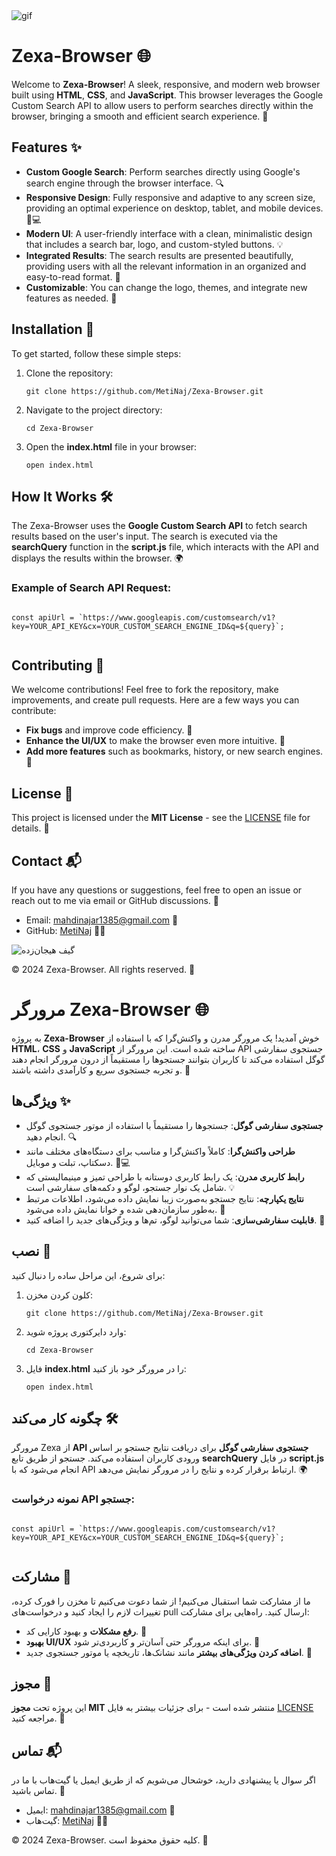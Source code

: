 
</head>
<body>
    <div class="container">
     </ul>
     <div class="gif-container">
 <img 
  src="https://i.giphy.com/media/v1.Y2lkPTc5MGI3NjExanYxYzF5bWR1bmFqMXZ6MnY0eXh6djliNnEzM2xjMGNrMnF5NHNxbyZlcD12MV9pbnRlcm5hbF9naWZfYnlfaWQmY3Q9Zw/IwTWTsUzmIicM/giphy.gif" alt="gif" />
     </div>
<h1>Zexa-Browser 🌐</h1>
        <p>Welcome to <strong>Zexa-Browser</strong>! A sleek, responsive, and modern web browser built using <strong>HTML</strong>, <strong>CSS</strong>, and <strong>JavaScript</strong>. This browser leverages the Google Custom Search API to allow users to perform searches directly within the browser, bringing a smooth and efficient search experience. 🚀</p>
        <h2>Features ✨</h2>
        <ul>
            <li><strong>Custom Google Search</strong>: Perform searches directly using Google's search engine through the browser interface. 🔍</li>
            <li><strong>Responsive Design</strong>: Fully responsive and adaptive to any screen size, providing an optimal experience on desktop, tablet, and mobile devices. 📱💻</li>
            <li><strong>Modern UI</strong>: A user-friendly interface with a clean, minimalistic design that includes a search bar, logo, and custom-styled buttons. 💡</li>
            <li><strong>Integrated Results</strong>: The search results are presented beautifully, providing users with all the relevant information in an organized and easy-to-read format. 📰</li>
            <li><strong>Customizable</strong>: You can change the logo, themes, and integrate new features as needed. 🎨</li>
        </ul>
        <h2>Installation 🔧</h2>
        <p>To get started, follow these simple steps:</p>
        <ol>
            <li>Clone the repository:</li>
            <pre><code>git clone https://github.com/MetiNaj/Zexa-Browser.git</code></pre>
            <li>Navigate to the project directory:</li>
            <pre><code>cd Zexa-Browser</code></pre>
            <li>Open the <strong>index.html</strong> file in your browser:</li>
            <pre><code>open index.html</code></pre>
        </ol>
        <h2>How It Works 🛠️</h2>
        <p>The Zexa-Browser uses the <strong>Google Custom Search API</strong> to fetch search results based on the user's input. The search is executed via the <strong>searchQuery</strong> function in the <strong>script.js</strong> file, which interacts with the API and displays the results within the browser. 🌍</p>
        <h3>Example of Search API Request:</h3>
        <pre><code>
const apiUrl = `https://www.googleapis.com/customsearch/v1?key=YOUR_API_KEY&cx=YOUR_CUSTOM_SEARCH_ENGINE_ID&q=${query}`;
        </code></pre>
        <h2>Contributing 🤝</h2>
        <p>We welcome contributions! Feel free to fork the repository, make improvements, and create pull requests. Here are a few ways you can contribute:</p>
        <ul>
            <li><strong>Fix bugs</strong> and improve code efficiency. 🐞</li>
            <li><strong>Enhance the UI/UX</strong> to make the browser even more intuitive. 💅</li>
            <li><strong>Add more features</strong> such as bookmarks, history, or new search engines. 🔧</li>
        </ul>
        <h2>License 📝</h2>
        <p>This project is licensed under the <strong>MIT License</strong> - see the <a href="LICENSE">LICENSE</a> file for details. 📄</p>
        <h2>Contact 📬</h2>
        <p>If you have any questions or suggestions, feel free to open an issue or reach out to me via email or GitHub discussions. 💬</p>
        <ul>
            <li>Email: <a href="mailto:your-email@example.com">mahdinajar1385@gmail.com</a> 📧</li>
            <li>GitHub: <a href="https://github.com/your-username" target="_blank">MetiNaj</a> 👨‍💻</li>
        </ul>
               <img src="https://i.giphy.com/media/v1.Y2lkPTc5MGI3NjExb2Zkbjk0aTc3czBiMTQ0OXNuNGNmaGR1ZGd0NzJwaDNlczN1a2wwMiZlcD12MV9pbnRlcm5hbF9naWZfYnlfaWQmY3Q9Zw/78XCFBGOlS6keY1Bil/giphy.gif" alt="گیف هیجان‌زده" />
        <footer>
            <p>&copy; 2024 Zexa-Browser. All rights reserved. 🚀</p>
        </footer>
    </div>
</body>
</html>
</head>
<body>
    <div class="container">
        <h1>مرورگر Zexa-Browser 🌐</h1>
        <p>به پروژه <strong>Zexa-Browser</strong> خوش آمدید! یک مرورگر مدرن و واکنش‌گرا که با استفاده از <strong>HTML</strong>، <strong>CSS</strong> و <strong>JavaScript</strong> ساخته شده است. این مرورگر از API جستجوی سفارشی گوگل استفاده می‌کند تا کاربران بتوانند جستجوها را مستقیماً از درون مرورگر انجام دهند و تجربه جستجوی سریع و کارآمدی داشته باشند. 🚀</p>    
        <h2>ویژگی‌ها ✨</h2>
        <ul>
            <li><strong>جستجوی سفارشی گوگل</strong>: جستجوها را مستقیماً با استفاده از موتور جستجوی گوگل انجام دهید. 🔍</li>
            <li><strong>طراحی واکنش‌گرا</strong>: کاملاً واکنش‌گرا و مناسب برای دستگاه‌های مختلف مانند دسکتاپ، تبلت و موبایل. 📱💻</li>
            <li><strong>رابط کاربری مدرن</strong>: یک رابط کاربری دوستانه با طراحی تمیز و مینیمالیستی که شامل یک نوار جستجو، لوگو و دکمه‌های سفارشی است. 💡</li>
            <li><strong>نتایج یکپارچه</strong>: نتایج جستجو به‌صورت زیبا نمایش داده می‌شود، اطلاعات مرتبط به‌طور سازمان‌دهی شده و خوانا نمایش داده می‌شود. 📰</li>
            <li><strong>قابلیت سفارشی‌سازی</strong>: شما می‌توانید لوگو، تم‌ها و ویژگی‌های جدید را اضافه کنید. 🎨</li>
        </ul>
        <h2>نصب 🔧</h2>
        <p>برای شروع، این مراحل ساده را دنبال کنید:</p>
        <ol>
            <li>کلون کردن مخزن:</li>
            <pre><code>git clone https://github.com/MetiNaj/Zexa-Browser.git</code></pre>
            <li>وارد دایرکتوری پروژه شوید:</li>
            <pre><code>cd Zexa-Browser</code></pre>
            <li>فایل <strong>index.html</strong> را در مرورگر خود باز کنید:</li>
            <pre><code>open index.html</code></pre>
        </ol>
        <h2>چگونه کار می‌کند 🛠️</h2>
        <p>مرورگر Zexa از <strong>API جستجوی سفارشی گوگل</strong> برای دریافت نتایج جستجو بر اساس ورودی کاربران استفاده می‌کند. جستجو از طریق تابع <strong>searchQuery</strong> در فایل <strong>script.js</strong> انجام می‌شود که با API ارتباط برقرار کرده و نتایج را در مرورگر نمایش می‌دهد. 🌍</p>
        <h3>نمونه درخواست API جستجو:</h3>
        <pre><code>
const apiUrl = `https://www.googleapis.com/customsearch/v1?key=YOUR_API_KEY&cx=YOUR_CUSTOM_SEARCH_ENGINE_ID&q=${query}`;
        </code></pre>
        <h2>مشارکت 🤝</h2>
        <p>ما از مشارکت شما استقبال می‌کنیم! از شما دعوت می‌کنیم تا مخزن را فورک کرده، تغییرات لازم را ایجاد کنید و درخواست‌های pull ارسال کنید. راه‌هایی برای مشارکت:</p>
        <ul>
            <li><strong>رفع مشکلات</strong> و بهبود کارایی کد. 🐞</li>
            <li><strong>بهبود UI/UX</strong> برای اینکه مرورگر حتی آسان‌تر و کاربردی‌تر شود. 💅</li>
            <li><strong>اضافه کردن ویژگی‌های بیشتر</strong> مانند نشانک‌ها، تاریخچه یا موتور جستجوی جدید. 🔧</li>
        </ul>
        <h2>مجوز 📝</h2>
        <p>این پروژه تحت <strong>مجوز MIT</strong> منتشر شده است - برای جزئیات بیشتر به فایل <a href="LICENSE">LICENSE</a> مراجعه کنید. 📄</p>
        <h2>تماس 📬</h2>
        <p>اگر سوال یا پیشنهادی دارید، خوشحال می‌شویم که از طریق ایمیل یا گیت‌هاب با ما در تماس باشید. 💬</p>
        <ul>
            <li>ایمیل: <a href="mailto:your-email@example.com">mahdinajar1385@gmail.com</a> 📧</li>
            <li>گیت‌هاب: <a href="https://github.com/your-username" target="_blank">MetiNaj</a> 👨‍💻</li>
        </ul>
        <div class=
        </div>
        <footer>
            <p>&copy; 2024 Zexa-Browser. کلیه حقوق محفوظ است. 🚀</p>
        </footer>
    </div>
</body>
</html>

